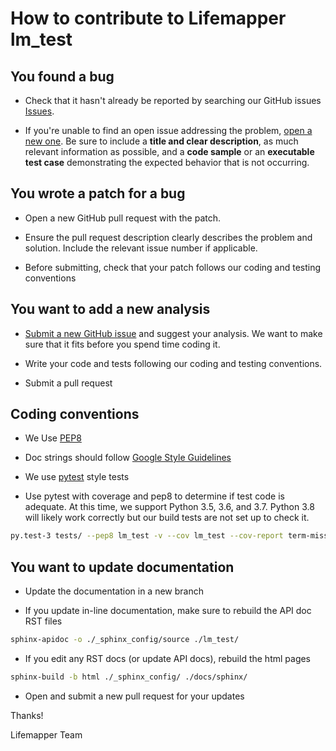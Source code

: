 # How to contribute to Lifemapper lm_test

## You found a bug

* Check that it hasn't already be reported by searching our GitHub issues
[Issues](https://github.com/lifemapper/lm_test/issues).

* If you're unable to find an open issue addressing the problem, [open a new one](https://github.com/lifemapper/lm_test/issues/new?assignees=cjgrady&template=bug_report.md).  Be sure to include a **title and clear description**, as much relevant information as possible, and a **code sample** or an **executable test case** demonstrating the expected behavior that is not occurring.


## You wrote a patch for a bug

* Open a new GitHub pull request with the patch.

* Ensure the pull request description clearly describes the problem and solution. Include the relevant issue number if applicable.

* Before submitting, check that your patch follows our coding and testing conventions


## You want to add a new analysis

* [Submit a new GitHub issue](https://github.com/lifemapper/lm_test/issues/new?assignees=&template=feature_request.md) and suggest your analysis.  We want to make sure that it fits before you spend time coding it.

* Write your code and tests following our coding and testing conventions.

* Submit a pull request


## Coding conventions

* We Use [PEP8](https://www.python.org/dev/peps/pep-0008/)

* Doc strings should follow [Google Style Guidelines](https://sphinxcontrib-napoleon.readthedocs.io/en/latest/example_google.html)

* We use [pytest](https://docs.pytest.org/en/latest/) style tests

* Use pytest with coverage and pep8 to determine if test code is adequate.  At this time, we support Python 3.5, 3.6, and 3.7.  Python 3.8 will likely work correctly but our build tests are not set up to check it.

```bash
py.test-3 tests/ --pep8 lm_test -v --cov lm_test --cov-report term-missing
```

## You want to update documentation

* Update the documentation in a new branch

* If you update in-line documentation, make sure to rebuild the API doc RST
files

```bash
sphinx-apidoc -o ./_sphinx_config/source ./lm_test/
```

* If you edit any RST docs (or update API docs), rebuild the html pages

```bash
sphinx-build -b html ./_sphinx_config/ ./docs/sphinx/
```

* Open and submit a new pull request for your updates

Thanks!

Lifemapper Team
